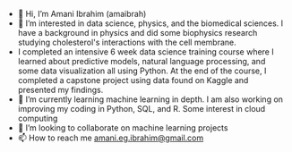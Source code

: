 - 👋 Hi, I’m Amani Ibrahim (amaibrah)
- 👀 I’m interested in data science, physics, and the biomedical sciences. I have a background in physics and did some biophysics research studying cholesterol's interactions with the cell membrane.
- I completed an intensive 6 week data science training course where I learned about predictive models, natural language processing, and some data visualization all using Python. At the end of the course, I completed a capstone project using data found on Kaggle and presented my findings.
- 🌱 I’m currently learning machine learning in depth. I am also working on improving my coding in Python, SQL, and R. Some interest in cloud computing
- 💞️ I’m looking to collaborate on machine learning projects
- 📫 How to reach me amani.eg.ibrahim@gmail.com


<!---
amaibrah/amaibrah is a ✨ special ✨ repository because its `README.md` (this file) appears on your GitHub profile.
You can click the Preview link to take a look at your changes.
--->

